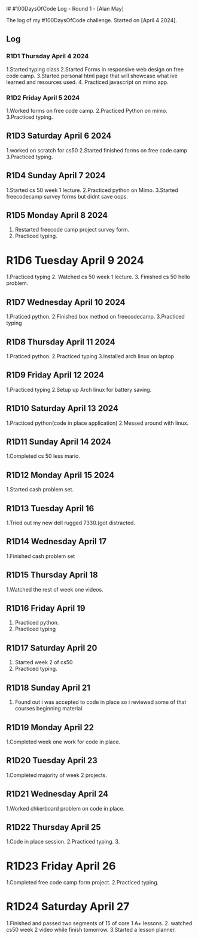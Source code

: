 I# #100DaysOfCode Log - Round 1 - [Alan May]

The log of my #100DaysOfCode challenge. Started on [April 4 2024].

## Log

### R1D1 Thursday April 4 2024
1.Started typing class
2.Started Forms in responsive web design on free code camp.
3.Started personal html page that will showcase what ive learned and resources used.
4. Practiced javascript on mimo app.

### R1D2 Friday April 5 2024
1.Worked forms on free code camp.
2.Practiced Python on mimo.
3.Practiced typing.

## R1D3 Saturday April 6 2024
1.worked on scratch for cs50
2.Started finished forms on free code camp
3.Practiced typing.

## R1D4 Sunday April 7 2024
1.Started cs 50 week 1 lecture.
2.Practiced python on Mimo.
3.Started freecodecamp survey forms but didnt save oops.

## R1D5 Monday April 8 2024
1. Restarted freecode camp project survey form.
2. Practiced typing.

# R1D6 Tuesday April 9 2024
1.Practiced typing
2. Watched cs 50 week 1 lecture.
3. Finished cs 50 hello problem.

## R1D7 Wednesday April 10 2024
1.Praticed python.
2.Finished box method on freecodecamp.
3.Practiced typing

## R1D8 Thursday April 11 2024
1.Praticed python.
2.Practiced typing
3.Installed arch linux on laptop

## R1D9 Friday April 12 2024
1.Practiced typing
2.Setup up Arch linux for battery saving.

## R1D10 Saturday April 13 2024
1.Practiced python(code in place application)
2.Messed around with linux.

## R1D11 Sunday April 14 2024
1.Completed cs 50 less mario.

## R1D12 Monday April 15 2024
1.Started cash problem set.

## R1D13 Tuesday April 16
1.Tried out my new dell rugged 7330.(got distracted.

## R1D14 Wednesday April 17
1.Finished cash problem set

## R1D15 Thursday April 18
1.Watched the rest of week one videos.

## R1D16 Friday April 19
1. Practiced python.
2. Practiced typing

## R1D17 Saturday April 20
1. Started week 2 of cs50 
2. Practiced typing.

## R1D18 Sunday April 21
1. Found out i was accepted to code in place so i reviewed some of that courses beginning material.

## R1D19 Monday April 22
1.Completed week one work for code in place.

## R1D20 Tuesday April 23
1.Completed majority of week 2 projects.

## R1D21 Wednesday April 24
1.Worked chkerboard problem on code in place.

## R1D22 Thursday April 25 
1.Code in place session.
2.Practiced typing.
3.

# R1D23 Friday April 26
1.Completed free code camp form project.
2.Practiced typing.

# R1D24 Saturday April 27
1.Finished and passed two segments of 15 of core 1 A+ lessons.
2. watched cs50 week 2 video while finish tomorrow.
3.Started a lesson planner.




      

